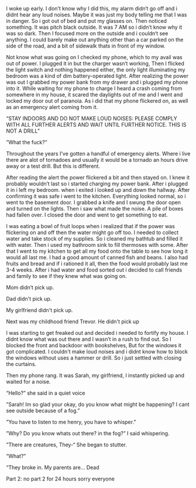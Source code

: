 I woke up early. I don’t know why I did this, my alarm didn‘t go off and i didnt hear any loud noises. Maybe it was just my body telling me that I was in danger. So i got out of bed and put my glasses on. Then noticed something. It was pitch black outside. It was 7 AM so i didn’t know why it was so dark. Then I focused more on the outside and i couldn‘t see anything. I could barely make out anything other than a car parked on the side of the road, and a bit of sidewalk thats in front of my window.

Not know what was going on I checked my phone, which to my avail was out of power. I plugged it in but the charger wasn‘t working, Then I flicked the light switch and nothing happened either, the only light illuminating my bedroom was a kind of dim battery-operated light. After realizing the power was out I grabbed my power bank from my drawer and i plugged my phone into it. While waiting for my phone to charge I heard a crash coming from somewhere in my house, it scared the daylights out of me and I went and locked my door out of paranoia. As i did that my phone flickered on, as well as an emergency alert coming from it.

“STAY INDOORS AND DO NOT MAKE LOUD NOISES: PLEASE COMPLY WITH ALL FURTHER ALERTS AND WAIT UNTIL FURTHER NOTICE. THIS IS NOT A DRILL”

”What the fuck?”

Throughout the years I've gotten a handful of emergency alerts. Where i live there are alot of tornadoes and usually it would be a tornado an hours drive away or a test drill. But this is different.

After reading the alert the power flickered a bit and then stayed on. I knew it probably wouldn’t last so i started charging my power bank. After i plugged it in i left my bedroom. when i exited i looked up and down the hallway. After confirming it was safe i went to the kitchen. Everything looked normal, so i went to the basement door. I grabbed a knife and I swung the door open and turned on the lights. Then i saw what made the noise. A pile of boxes had fallen over. I closed the door and went to get something to eat.

I was eating a bowl of fruit loops when i realized that if the power was flickering on and off then the water might go off too. I needed to collect water and take stock of my supplies. So i cleaned my bathtub and filled it with water. Then i used my bathroom sink to fill thermoses with some. After that I went to my kitchen to get all my food onto the table to see how long it would all last me. I had a good amount of canned fish and beans. I also had fruits and bread and if i rationed it all, then the food would probably last me 3-4 weeks. After i had water and food sorted out i decided to call friends and family to see if they knew what was going  on.

Mom didn’t pick up.

Dad didn't pick up.

My girlfriend didn't pick up.

Next was my childhood friend Trevor. He didn't pick up

I was starting to get freaked out and decided i needed to fortify my house. I didnt know what was out there and I wasn’t in a rush to find out. So I blocked the front and backdoor with bookshelves, But for the windows it got complicated. I couldn't make loud noises and i didnt know how to block the windows without uses a hammer or drill. So i just settled with closing the curtains.

Then my phone rang. It was Sarah, my girlfriend, I instantly picked up and waited for a noise.

“Hello?” she said in a quiet voice

”Sarah! Im so glad your okay, do you know what might be happening? I cant see outside because of a fog.”

”You have to listen to me henry, you have to whisper.”

”Why? Do you know whats out there? in the fog?” I said whispering.

”There are creatures, They-“ She began to stutter.

“What?”

“They broke in. My parents are… Dead

Part 2: no part 2 for 24 hours sorry everyone